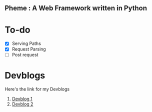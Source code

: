 ## Pheme : A Web Framework written in Python
# To-do
- [X] Serving Paths
- [X] Request Parsing
- [ ] Post request
# Devblogs
Here's the link for my Devblogs
1. [Devblog 1](https://realuberdev.medium.com/pheme-a-web-framework-written-in-python-devblog-1-73303e554d9a)
2. [Devblog 2](https://realuberdev.medium.com/pheme-a-web-framework-written-in-python-devblog-2-request-parsing-83fe1f496ffc)